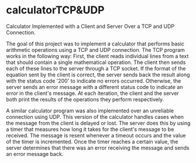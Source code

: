# calculatorTCP&UDP
Calculator Implemented with a Client and Server Over a TCP and UDP Connection.

The goal of this project was to implement a calculator that performs basic arithmetic operations using a TCP and UDP connection. The TCP program works in the following way: First, the client reads individual lines from a text that should contain a single mathematical operation. The client then sends each of these lines to the server
through a TCP socket. If the format of the equation sent by the client is correct, the server sends back the result along with the status code '200' to indicate no errors occurred. Otherwise, the server sends an error message with a different status code to indicate an error in the client's message. At each iteration, the client and the server both print the results of the operations they perform respectively.

A similar calculator program was also implemented over an unreliable connection using UDP. This version of the calculator handles cases when the message from the client is delayed or lost. The server does this by using a timer that measures how long it takes for the client's message to be received. The message is resent whenever a timeout occurs and the value of the timer is incremented. Once the timer reaches a certain value, the server determines that there was an error receiving the message and sends an error message back.
